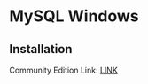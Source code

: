 # MySQL Windows

## Installation
Community Edition Link: [LINK](https://dev.mysql.com/downloads/mysql/)